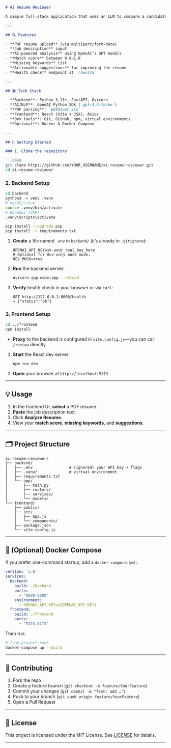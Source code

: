 ````markdown
# AI Resume Reviewer

A simple full-stack application that uses an LLM to compare a candidate’s resume (PDF) against a job description and return a match score, missing keywords, and actionable suggestions.

---

## 🔍 Features

- **PDF resume upload** (via multipart/form-data)  
- **Job description** input  
- **AI-powered analysis** using OpenAI’s GPT models  
- **Match score** between 0.0–1.0  
- **Missing keywords** list  
- **Actionable suggestions** for improving the resume  
- **Health check** endpoint at `/health`

---

## 🛠 Tech Stack

- **Backend**: Python 3.11+, FastAPI, Uvicorn  
- **AI/NLP**: OpenAI Python SDK (`gpt-3.5-turbo`)  
- **PDF parsing**: `pdfminer.six`  
- **Frontend**: React (Vite + JSX), Axios  
- **Dev tools**: Git, GitHub, npm, virtual environments  
- **Optional**: Docker & Docker Compose  

---

## 🚀 Getting Started

### 1. Clone the repository

```bash
git clone https://github.com/YOUR_USERNAME/ai-resume-reviewer.git
cd ai-resume-reviewer
````

### 2. Backend Setup

```bash
cd backend
python3 -m venv .venv
# macOS/Linux
source .venv/bin/activate
# Windows (CMD)
.venv\Scripts\activate

pip install --upgrade pip
pip install -r requirements.txt
```

1. **Create** a file named `.env` in `backend/` (it’s already in `.gitignore`):

   ```dotenv
   OPENAI_API_KEY=sk-your_real_key_here
   # Optional for dev-only mock mode:
   DEV_MOCK=true
   ```
2. **Run** the backend server:

   ```bash
   uvicorn app.main:app --reload
   ```
3. **Verify** health check in your browser or via `curl`:

   ```
   GET http://127.0.0.1:8000/health
   → {"status":"ok"}
   ```

### 3. Frontend Setup

```bash
cd ../frontend
npm install
```

* **Proxy** to the backend is configured in `vite.config.js`—you can call `/review` directly.

1. **Start** the React dev server:

   ```bash
   npm run dev
   ```
2. **Open** your browser at `http://localhost:5173`

---

## 💡 Usage

1. In the frontend UI, **select** a PDF resume.
2. **Paste** the job description text.
3. Click **Analyze Resume**.
4. View your **match score**, **missing keywords**, and **suggestions**.

---

## 🗂 Project Structure

```
ai-resume-reviewer/
├── backend/
│   ├── .env                # (ignored) your API key + flags
│   ├── .venv/              # virtual environment
│   ├── requirements.txt
│   └── app/
│       ├── main.py
│       ├── routers/
│       ├── services/
│       └── models/
└── frontend/
    ├── public/
    ├── src/
    │   ├── App.js
    │   └── components/
    ├── package.json
    └── vite.config.js
```

---

## 🐳 (Optional) Docker Compose

If you prefer one-command startup, add a `docker-compose.yml`:

```yaml
version: '3.8'
services:
  backend:
    build: ./backend
    ports:
      - "8000:8000"
    environment:
      - OPENAI_API_KEY=${OPENAI_API_KEY}
  frontend:
    build: ./frontend
    ports:
      - "5173:5173"
```

Then run:

```bash
# from project root
docker-compose up --build
```

---

## 🤝 Contributing

1. Fork the repo
2. Create a feature branch (`git checkout -b feature/YourFeature`)
3. Commit your changes (`git commit -m "feat: add …"`)
4. Push to your branch (`git push origin feature/YourFeature`)
5. Open a Pull Request

---

## 📄 License

This project is licensed under the MIT License. See [LICENSE](LICENSE) for details.

---

```
```
